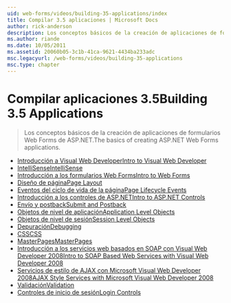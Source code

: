 ```yaml
---
uid: web-forms/videos/building-35-applications/index
title: Compilar 3.5 aplicaciones | Microsoft Docs
author: rick-anderson
description: Los conceptos básicos de la creación de aplicaciones de formularios Web Forms de ASP.NET.
ms.author: riande
ms.date: 10/05/2011
ms.assetid: 20060b05-3c1b-41ca-9621-4434ba233adc
msc.legacyurl: /web-forms/videos/building-35-applications
msc.type: chapter
---
```

<a name="building-35-applications"></a><span data-ttu-id="feb4a-103">Compilar aplicaciones 3.5</span><span class="sxs-lookup"><span data-stu-id="feb4a-103">Building 3.5 Applications</span></span>
====================
> <span data-ttu-id="feb4a-104">Los conceptos básicos de la creación de aplicaciones de formularios Web Forms de ASP.NET.</span><span class="sxs-lookup"><span data-stu-id="feb4a-104">The basics of creating ASP.NET Web Forms applications.</span></span>


- [<span data-ttu-id="feb4a-105">Introducción a Visual Web Developer</span><span class="sxs-lookup"><span data-stu-id="feb4a-105">Intro to Visual Web Developer</span></span>](intro-to-visual-web-developer.md)
- [<span data-ttu-id="feb4a-106">IntelliSense</span><span class="sxs-lookup"><span data-stu-id="feb4a-106">IntelliSense</span></span>](intellisense.md)
- [<span data-ttu-id="feb4a-107">Introducción a los formularios Web Forms</span><span class="sxs-lookup"><span data-stu-id="feb4a-107">Intro to Web Forms</span></span>](intro-to-web-forms.md)
- [<span data-ttu-id="feb4a-108">Diseño de página</span><span class="sxs-lookup"><span data-stu-id="feb4a-108">Page Layout</span></span>](page-layout.md)
- [<span data-ttu-id="feb4a-109">Eventos del ciclo de vida de la página</span><span class="sxs-lookup"><span data-stu-id="feb4a-109">Page Lifecycle Events</span></span>](page-lifecycle-events.md)
- [<span data-ttu-id="feb4a-110">Introducción a los controles de ASP.NET</span><span class="sxs-lookup"><span data-stu-id="feb4a-110">Intro to ASP.NET Controls</span></span>](intro-to-aspnet-controls.md)
- [<span data-ttu-id="feb4a-111">Envío y postback</span><span class="sxs-lookup"><span data-stu-id="feb4a-111">Submit and Postback</span></span>](submit-and-postback.md)
- [<span data-ttu-id="feb4a-112">Objetos de nivel de aplicación</span><span class="sxs-lookup"><span data-stu-id="feb4a-112">Application Level Objects</span></span>](application-level-objects.md)
- [<span data-ttu-id="feb4a-113">Objetos de nivel de sesión</span><span class="sxs-lookup"><span data-stu-id="feb4a-113">Session Level Objects</span></span>](session-level-objects.md)
- [<span data-ttu-id="feb4a-114">Depuración</span><span class="sxs-lookup"><span data-stu-id="feb4a-114">Debugging</span></span>](debugging.md)
- [<span data-ttu-id="feb4a-115">CSS</span><span class="sxs-lookup"><span data-stu-id="feb4a-115">CSS</span></span>](css.md)
- [<span data-ttu-id="feb4a-116">MasterPages</span><span class="sxs-lookup"><span data-stu-id="feb4a-116">MasterPages</span></span>](masterpages.md)
- [<span data-ttu-id="feb4a-117">Introducción a los servicios web basados en SOAP con Visual Web Developer 2008</span><span class="sxs-lookup"><span data-stu-id="feb4a-117">Intro to SOAP Based Web Services with Visual Web Developer 2008</span></span>](an-introduction-to-soap-based-web-services-with-visual-web-developer-2008.md)
- [<span data-ttu-id="feb4a-118">Servicios de estilo de AJAX con Microsoft Visual Web Developer 2008</span><span class="sxs-lookup"><span data-stu-id="feb4a-118">AJAX Style Services with Microsoft Visual Web Developer 2008</span></span>](ajax-style-services-with-microsoft-visual-web-developer-2008.md)
- [<span data-ttu-id="feb4a-119">Validación</span><span class="sxs-lookup"><span data-stu-id="feb4a-119">Validation</span></span>](validation.md)
- [<span data-ttu-id="feb4a-120">Controles de inicio de sesión</span><span class="sxs-lookup"><span data-stu-id="feb4a-120">Login Controls</span></span>](login-controls.md)
